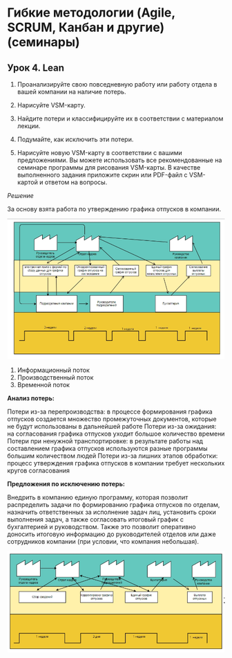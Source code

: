 # Гибкие методологии (Agile, SCRUM, Канбан и другие) (семинары)
## Урок 4. Lean

1. Проанализируйте свою повседневную работу или работу отдела в вашей компании на наличие потерь.

2. Нарисуйте VSM-карту.
3. Найдите потери и классифицируйте их в соответствии с материалом лекции.
4. Подумайте, как исключить эти потери.
5. Нарисуйте новую VSM-карту в соответствии с вашими предложениями.
Вы можете использовать все рекомендованные на семинаре программы для рисования VSM-карты. В качестве выполненного задания приложите скрин или PDF-файл с VSM-картой и ответом на вопросы.

*Решение*

За основу взята работа по утверждению графика отпусков в компании.

![001](001.jpg)

1. Информационный поток
2. Производственный поток
3. Временной поток


__Анализ потерь:__

Потери из-за перепроизводства: в процессе формирования графика отпусков создается множество промежуточных документов, которые не будут использованы в дальнейшей работе
Потери из-за ожидания: на согласования графика отпусков уходит большое количество времени
Потери при ненужной транспортировке: в результате работы над составлением графика отпусков используются разные программы большим количеством людей
Потери из-за лишних этапов обработки: процесс утверждения графика отпусков в компании требует нескольких кругов согласования

__Предложения по исключению потерь:__


Внедрить в компанию единую программу, которая позволит распределить задачи по формированию графика отпусков по отделам, назначить ответственных за исполнение задач лиц, установить сроки выполнения задач, а также согласовать итоговый график с бухгалтерией и руководством. Также это позволит оперативно доносить итоговую информацию до руководителей отделов или даже сотрудников компании (при условии, что компания небольшая).

![002](002.jpg)
